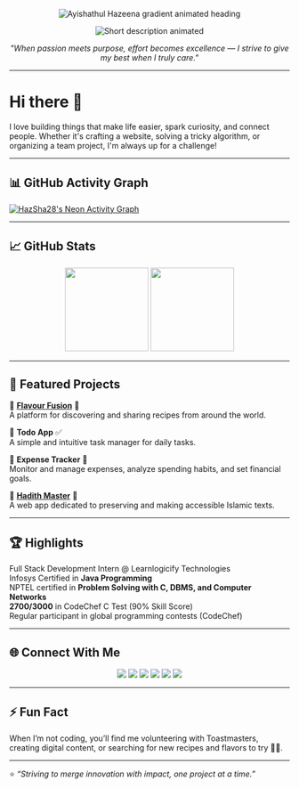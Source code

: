 <!-- Animated name (big, colorful) -->
<p align="center">
  <img src="https://readme-typing-svg.demolab.com?font=Fira+Code&size=40&duration=2500&pause=1000&color=F700FF,E9FF00,00FFE7,00A1FF,FF00A6&center=true&vCenter=true&width=480&lines=Ayishathul+Hazeena" alt="Ayishathul Hazeena gradient animated heading">
</p>
<!-- Animated short description (smaller, simpler) -->
<p align="center">
  <img src="https://readme-typing-svg.demolab.com?font=Fira+Code&size=22&duration=2500&pause=1000&color=39FF14&center=true&vCenter=true&width=480&lines=Full-Stack+Enthusiast+%7C+Aspiring+Developer" alt="Short description animated">
</p>

<p align="center">
  <em>"When passion meets purpose, effort becomes excellence — I strive to give my best when I truly care."</em>
</p>

---

# Hi there 👋

I love building things that make life easier, spark curiosity, and connect people. Whether it's crafting a website, solving a tricky algorithm, or organizing a team project, I'm always up for a challenge!

---

## 📊 GitHub Activity Graph

[![HazSha28's Neon Activity Graph](https://github-readme-activity-graph.vercel.app/graph?username=HazSha28&bg_color=000000&color=39FF14&line=FF00FF&point=00FFFF&area=true&hide_border=true)](https://github.com/Ashutosh00710/github-readme-activity-graph)

---

## 📈 GitHub Stats

<p align="center">
  <img src="https://github-readme-stats.vercel.app/api?username=HazSha28&show_icons=true&theme=radical&hide_border=true" height="150px" />
  <img src="https://github-readme-stats.vercel.app/api/top-langs/?username=HazSha28&layout=compact&theme=radical&hide_border=true" height="150px" />
</p>

---

## 🌟 Featured Projects

🔹 [**Flavour Fusion**](https://hazsha28.github.io/Flavour-Fusion/) 🍲  
A platform for discovering and sharing recipes from around the world.

🔹 **Todo App** ✅  
A simple and intuitive task manager for daily tasks.

🔹 **Expense Tracker** 💸  
Monitor and manage expenses, analyze spending habits, and set financial goals.

🔹 [**Hadith Master**](https://hadith-master.vercel.app/) 📖  
A web app dedicated to preserving and making accessible Islamic texts.

---

## 🏆 Highlights

 Full Stack Development Intern @ Learnlogicify Technologies  
 Infosys Certified in **Java Programming**  
 NPTEL certified in **Problem Solving with C, DBMS, and Computer Networks**  
 **2700/3000** in CodeChef C Test (90% Skill Score)  
 Regular participant in global programming contests (CodeChef)

---

## 🌐 Connect With Me

<p align="center">
  <a href="https://www.linkedin.com/in/hazeena-shahul-hameed-b01838292"><img src="https://img.shields.io/badge/LinkedIn-blue?logo=linkedin&style=for-the-badge" /></a>
  <a href="https://github.com/HazSha28"><img src="https://img.shields.io/badge/GitHub-24292F?logo=github&style=for-the-badge" /></a>
  <a href="https://codolio.com/profile/Hazeena%20S"><img src="https://img.shields.io/badge/Codolio-1a1a1a?style=for-the-badge" /></a>
  <a href="https://leetcode.com/u/HAZEENA/"><img src="https://img.shields.io/badge/LeetCode-FFA116?logo=leetcode&logoColor=black&style=for-the-badge" /></a>
  <a href="https://www.codechef.com/users/kit27csbs11"><img src="https://img.shields.io/badge/CodeChef-5B4638?logo=codechef&logoColor=white&style=for-the-badge" /></a>
  <a href="https://www.geeksforgeeks.org/user/tohazzwgh/"><img src="https://img.shields.io/badge/GeeksforGeeks-0F9D58?logo=geeksforgeeks&logoColor=white&style=for-the-badge" /></a>
</p>

---

## ⚡ Fun Fact

When I’m not coding, you’ll find me volunteering with Toastmasters, creating digital content, or searching for new recipes and flavors to try 🍴✨.

---

⭐ *“Striving to merge innovation with impact, one project at a time.”*
